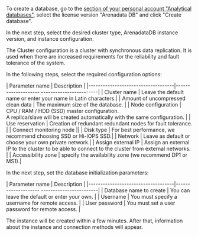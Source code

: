 To create a database, go to the [section of your personal account "Analytical databases"](https://mcs.mail.ru/app/services/analytic-databases/), select the license version "Arenadata DB" and click "Create database".

In the next step, select the desired cluster type, ArenadataDB instance version, and instance configuration.

The Cluster configuration is a cluster with synchronous data replication. It is used when there are increased requirements for the reliability and fault tolerance of the system.

In the following steps, select the required configuration options:

| Parameter name | Description |
|------------------------------------|-------------------- ------------------------|
| Cluster name | Leave the default name or enter your name in Latin characters.|
| Amount of uncompressed clean data | The maximum size of the database. |
| Node configuration | CPU / RAM / HDD (SSD) master configuration.<br>A replica/slave will be created automatically with the same configuration. |
| Use reservation | Creation of redundant redundant nodes for fault tolerance. |
| Connect monitoring node ||
| Disk type | For best performance, we recommend choosing SSD or Hi-IOPS SSD.|
| Network | Leave as default or choose your own private network.|
| Assign external IP | Assign an external IP to the cluster to be able to connect to the cluster from external networks. |
| Accessibility zone | specify the availability zone (we recommend DP1 or MS1).|

In the next step, set the database initialization parameters:

| Parameter name | Description |
|------------------------------------|-------------------- ------------------------|
| Database name to create | You can leave the default or enter your own. |
| Username | You must specify a username for remote access. |
| User password | You must set a user password for remote access. |

The instance will be created within a few minutes. After that, information about the instance and connection methods will appear.
